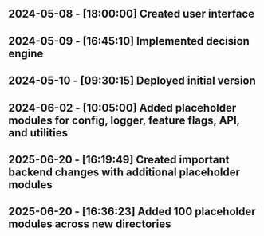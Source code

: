 ## 2024-05-08 - [18:00:00] Created user interface
## 2024-05-09 - [16:45:10] Implemented decision engine
## 2024-05-10 - [09:30:15] Deployed initial version
## 2024-06-02 - [10:05:00] Added placeholder modules for config, logger, feature flags, API, and utilities

## 2025-06-20 - [16:19:49] Created important backend changes with additional placeholder modules

## 2025-06-20 - [16:36:23] Added 100 placeholder modules across new directories
